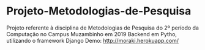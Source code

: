 # Projeto-Metodologias-de-Pesquisa
Projeto referente à disciplina de Metodologias de Pesquisa do 2º período da Computação no Campus Muzambinho em 2019
Backend em Pytho, utilizando o framework Django
Demo: http://moraki.herokuapp.com/
